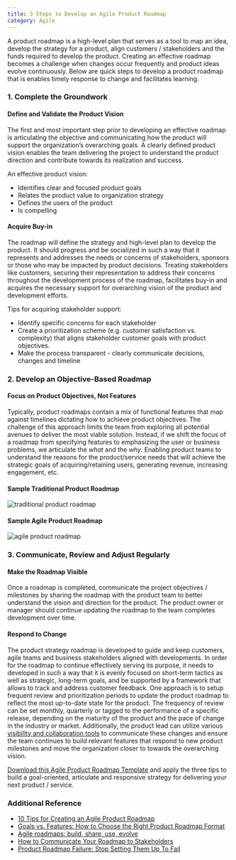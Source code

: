 ```yaml
---
title: 3 Steps to Develop an Agile Product Roadmap
category: Agile
---
```


A product roadmap is a high-level plan that serves as a tool to map an idea, develop the strategy for a product, align customers / stakeholders and the funds required to develop the product. Creating an effective roadmap becomes a challenge when changes occur frequently and product ideas evolve continuously.  Below are quick steps to develop a product roadmap that is enables timely response to change and facilitates learning.

### 1. Complete the Groundwork

#### Define and Validate the Product Vision

The first and most important step prior to developing an effective roadmap is articulating the objective and communicating how the product will support the organization’s overarching goals. A clearly defined product vision enables the team delivering the project to understand the product direction and contribute towards its realization and success.

An effective product vision:

* Identifies clear and focused product goals
* Relates the product value to organization strategy
* Defines the users of the product
* Is compelling

#### Acquire Buy-in

The roadmap will define the strategy and high-level plan to develop the product. It should progress and be socialized in such a way that it represents and addresses the needs or concerns of stakeholders, sponsors or those who may be impacted by product decisions. Treating stakeholders like customers, securing their representation to address their concerns throughout the development process of the roadmap, facilitates buy-in and acquires the necessary support for overarching vision of the product and development efforts.

Tips for acquiring stakeholder support:

* Identify specific concerns for each stakeholder
* Create a prioritization scheme (e.g. customer satisfaction vs. complexity) that aligns stakeholder customer goals with product objectives.
* Make the process transparent - clearly communicate decisions, changes and timeline


### 2. Develop an Objective-Based Roadmap

#### Focus on Product Objectives, Not Features

Typically, product roadmaps contain a mix of functional features that map against timelines dictating *how* to achieve product objectives. The challenge of this approach limits the team from exploring all potential avenues to deliver the most viable solution. Instead, if we shift the focus of a roadmap from specifying features to emphasizing the user or business problems, we articulate the *what* and the *why*. Enabling product teams to understand the reasons for the product/service needs that will achieve the strategic goals of acquiring/retaining users, generating revenue, increasing engagement, etc.


#### Sample Traditional Product Roadmap

<img src="{{ site.baseurl }}/assets/img/guides/Sample%20Traditional%20Product%20Roadmap.png"
  alt="traditional product roadmap"
  class="display-block margin-x-auto maxw-tablet">


#### Sample Agile Product Roadmap

<img src="{{ site.baseurl }}/assets/img/guides/Sample%20Agile%20Product%20Roadmap.png"
  alt="agile product roadmap"
  class="display-block margin-x-auto maxw-tablet">


### 3. Communicate, Review and Adjust Regularly

#### Make the Roadmap Visible

Once a roadmap is completed, communicate the project objectives / milestones by sharing the roadmap with the product team to better understand the vision and direction for the product. The product owner or manager should continue updating the roadmap to the team completes development over time.


#### Respond to Change

The product strategy roadmap is developed to guide and keep customers, agile teams and business stakeholders aligned with developments. In order for the roadmap to continue effectively serving its purpose, it needs to developed in such a way that it is evenly focused on short-term tactics as well as strategic, long-term goals, and be supported by a framework that allows to track and address customer feedback. One approach is to setup frequent review and prioritization periods to update the product roadmap to reflect the most up-to-date state for the product. The frequency of review can be set monthly, quarterly or tagged to the performance of a specific release, depending on the maturity of the product and the pace of change in the industry or market. Additionally, the product lead can utilize various [visibility and collaboration tools](http://tech.gsa.gov/guides/visibility_and_status/) to communicate these changes and ensure the team continues to build relevant features that respond to new product milestones and move the organization closer to towards the overarching vision.

[Download this Agile Product Roadmap Template]({{site.baseurl}}/assets/downloads/TemplateAgileProductRoadmap.docx) and apply the three tips to build a goal-oriented, articulate and responsive strategy for delivering your next product / service.


### Additional Reference

* [10 Tips for Creating an Agile Product Roadmap](http://www.romanpichler.com/blog/10-tips-creating-agile-product-roadmap/)
* [Goals vs. Features: How to Choose the Right Product Roadmap Format](https://dzone.com/articles/goals-vs-features-how-choose)
* [Agile roadmaps: build, share, use, evolve](https://www.atlassian.com/agile/roadmaps)
* [How to Communicate Your Roadmap to Stakeholders ](https://www.productplan.com/communicate-roadmap-stakeholders/)
* [Product Roadmap Failure: Stop Setting Them Up To Fail](https://age-of-product.com/product-roadmap-failure/)

